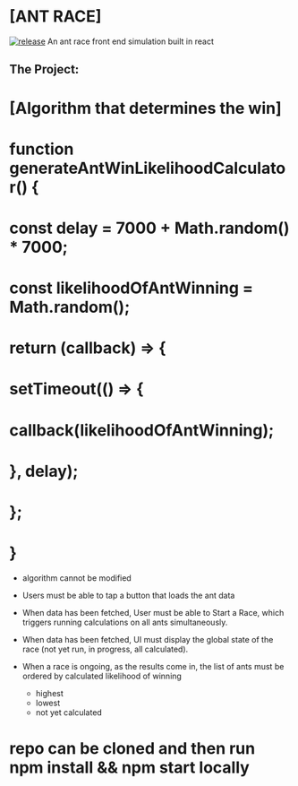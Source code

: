 # [ANT RACE] 
[![release](https://img.shields.io/badge/release-v0.1-red.svg?style=flat-square)]()
An ant race front end simulation built in react 

The Project:
-----------
# [Algorithm that determines the win]
# function generateAntWinLikelihoodCalculator() {
# const delay = 7000 + Math.random() * 7000;
# const likelihoodOfAntWinning = Math.random();
# return (callback) => {
#    setTimeout(() => {
#      callback(likelihoodOfAntWinning);
#    }, delay);
#  };
# }
- algorithm cannot be modified

- Users must be able to tap a button that loads the ant data 
- When data has been fetched, User must be able to Start a Race, which triggers running calculations on all ants simultaneously.
- When data has been fetched, UI must display the global state of the race (not yet run, in progress, all calculated).

- When a race is ongoing, as the results come in, the list of ants must be ordered by calculated likelihood of winning
    - highest
    - lowest
    - not yet calculated
# repo can be cloned and then run npm install && npm start locally